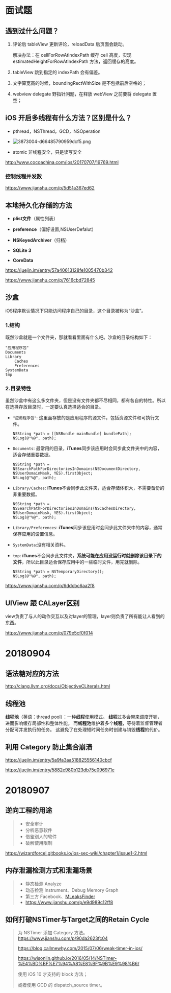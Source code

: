 # 面试题



## 遇到过什么问题？

1. 评论后 tableView 更新评论，reloadData 后页面会跳动。

   解决办法：在 cellForRowAtIndexPath 缓存 cell 高度，实现 estimatedHeightForRowAtIndexPath 方法，返回缓存的高度。

2. tableView 跳到指定的 indexPath 会有偏差。

3. 文字算宽高的时候，boundingRectWithSize 是不包括前后空格的；

4. webview delegate 野指针问题，在释放 webView 之前要将 delegate 置空；



## iOS 开启多线程有什么方法？区别是什么？

- pthread，NSThread，GCD，NSOperation

- ![3873004-d66485790959dcf5.png](http://cc.cocimg.com/api/uploads/20170707/1499394732413995.png)

- atomic 非线程安全，只是读写安全

http://www.cocoachina.com/ios/20170707/19769.html

### 控制线程并发数

https://www.jianshu.com/p/5d51a367ed62


## 本地持久化存储的方法

- **plist文件**（属性列表）

- **preference**（偏好设置,NSUserDefalut）

- **NSKeyedArchiver**（归档）

- **SQLite 3**

- **CoreData** 

https://juejin.im/entry/57a40613128fe1005470b342

https://www.jianshu.com/p/7616cbd72845




## 沙盒

iOS程序默认情况下只能访问程序自己的目录，这个目录被称为“沙盒”。

### 1.结构

既然沙盒就是一个文件夹，那就看看里面有什么吧。沙盒的目录结构如下：

```
"应用程序包"
Documents
Library
    Caches
    Preferences
SystemData
tmp
```

### 2.目录特性

虽然沙盒中有这么多文件夹，但是没有文件夹都不尽相同，都有各自的特性。所以在选择存放目录时，一定要认真选择适合的目录。

- `"应用程序包"`: 这里面存放的是应用程序的源文件，包括资源文件和可执行文件。

  ```
  NSString *path = [[NSBundle mainBundle] bundlePath];
  NSLog(@"%@", path);
  ```

- `Documents`: 最常用的目录，**iTunes**同步该应用时会同步此文件夹中的内容，适合存储重要数据。

  ```
  NSString *path = NSSearchPathForDirectoriesInDomains(NSDocumentDirectory, NSUserDomainMask, YES).firstObject;
  NSLog(@"%@", path);
  ```

- `Library/Caches`: **iTunes**不会同步此文件夹，适合存储体积大，不需要备份的非重要数据。

  ```
  NSString *path = NSSearchPathForDirectoriesInDomains(NSCachesDirectory, NSUserDomainMask, YES).firstObject;
  NSLog(@"%@", path);
  ```

- `Library/Preferences`: **iTunes**同步该应用时会同步此文件夹中的内容，通常保存应用的设置信息。

- `SystemData`:没有相关资料。

- `tmp`: **iTunes**不会同步此文件夹，**系统可能在应用没运行时就删除该目录下的文件**，所以此目录适合保存应用中的一些临时文件，用完就删除。

  ```
  NSString *path = NSTemporaryDirectory();
  NSLog(@"%@", path);
  ```

https://www.jianshu.com/p/6ddcbc6aa2f8

## UIView 跟 CALayer区别

view负责了与人的动作交互以及对layer的管理，layer则负责了所有能让人看到的东西。

https://www.jianshu.com/p/079e5cf0f014



# 20180904

## 语法糖对应的方法

http://clang.llvm.org/docs/ObjectiveCLiterals.html

## 线程池

**线程池**（英语：thread pool）：一种**线程**使用模式。 **线程**过多会带来调度开销，进而影响缓存局部性和整体性能。 而**线程池**维护着多个**线程**，等待着监督管理者分配可并发执行的任务。 这避免了在处理短时间任务时创建与销毁**线程**的代价。

## 利用 Category 防止集合崩溃

https://juejin.im/entry/5a9fa3aa518825556140cbcf

https://juejin.im/entry/5882e980b123db75e096971e



# 20180907

## 逆向工程的用途

> - 安全审计
> - 分析恶意软件
> - 借鉴别人的软件
> - 破解使用限制

https://wizardforcel.gitbooks.io/ios-sec-wiki/chapter1/issue1-2.html

## 内存泄漏检测方式和泄漏场景

> - 静态检测 Analyze
> - 动态检测 Instrument、Debug Memory Graph
> - 第三方 Facebook、[MLeaksFinder](https://link.jianshu.com?t=https%3A%2F%2Fgithub.com%2FZepo%2FMLeaksFinder)
> - https://www.jianshu.com/p/e9d989c12ff8

## 如何打破NSTimer与Target之间的Retain Cycle

> 为 NSTimer 添加 Category 方法。 https://www.jianshu.com/p/90da2623fc04 
>
> https://blog.callmewhy.com/2015/07/06/weak-timer-in-ios/
>
> https://wisonlin.github.io/2016/05/14/NSTimer-%E4%BD%BF%E7%94%A8%E8%BF%9B%E9%98%B6/
>
> 使用 iOS 10 才支持的 block 方法；
>
> 或者使用 GCD 的 dispatch_source timer。